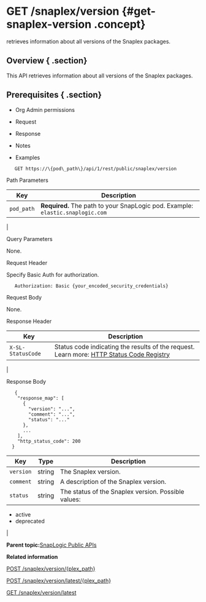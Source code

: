 # GET /snaplex/version {#get-snaplex-version .concept}

retrieves information about all versions of the Snaplex packages.

## Overview { .section}

This API retrieves information about all versions of the Snaplex packages.

## Prerequisites { .section}

-   Org Admin permissions

-   Request
-   Response
-   Notes
-   Examples

``` {#codeblock-endpoint .normalize-space .lang-uri}
   GET https://\{pod\_path\}/api/1/rest/public/snaplex/version

```

Path Parameters

|Key|Description|
|---|-----------|
|`pod_path`|**Required.** The path to your SnapLogic pod. Example: `elastic.snaplogic.com`

|

Query Parameters

None.

Request Header

Specify Basic Auth for authorization.

``` {#d73e705 .normalize-space}
   Authorization: Basic {your_encoded_security_credentials}

```

Request Body

None.

Response Header

|Key|Description|
|---|-----------|
|`X-SL-StatusCode`|Status code indicating the results of the request. Learn more: [HTTP Status Code Registry](https://www.iana.org/assignments/http-status-codes/http-status-codes.xhtml)

|

Response Body

``` { .normalize-space .lang-json}
   {
    "response_map": [
      {
        "version": "...",
        "comment": "...",
        "status": "..."
      },
      ...
    ],
    "http_status_code": 200
  }

```

|Key|Type|Description|
|---|----|-----------|
|`version`|string|The Snaplex version.|
|`comment`|string|A description of the Snaplex version.|
|`status`|string|The status of the Snaplex version. Possible values:

-   active
-   deprecated

|

**Parent topic:**[SnapLogic Public APIs](../public-apis/public-apis.md)

**Related information**  


[POST /snaplex/version/\{plex\_path\}](../public-apis/post-snaplex-version-plexpath.md)

[POST /snaplex/version/latest/\{plex\_path\}](../public-apis/post-snaplex-version-latest-plexpath.md)

[GET /snaplex/version/latest](../public-apis/get-snaplex-version-latest.md)

